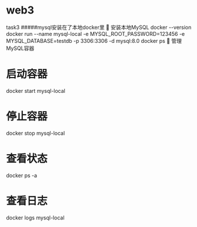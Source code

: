 # web3

task3
#####mysql安装在了本地docker里
🔄 安装本地MySQL
docker --version
docker run --name mysql-local -e MYSQL_ROOT_PASSWORD=123456 -e MYSQL_DATABASE=testdb -p 3306:3306 -d mysql:8.0
docker ps
🔄 管理MySQL容器
# 启动容器
docker start mysql-local
# 停止容器
docker stop mysql-local
# 查看状态
docker ps -a
# 查看日志
docker logs mysql-local
